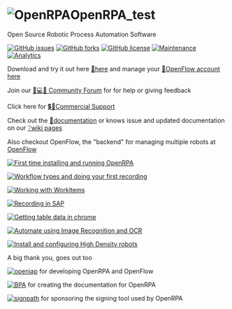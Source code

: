 # ![OpenRPA](OpenRPA-logo.png)OpenRPA_test
Open Source Robotic Process Automation Software

[![GitHub issues](https://img.shields.io/github/issues/open-rpa/openrpa.svg)](https://github.com/open-rpa/openrpa/issues) [![GitHub forks](https://img.shields.io/github/forks/open-rpa/openrpa.svg)](https://github.com/open-rpa/openrpa/network) [![GitHub license](https://img.shields.io/github/license/open-rpa/openrpa.svg)](https://github.com/open-rpa/openrpa/blob/master/LICENSE) [![Maintenance](https://img.shields.io/badge/Maintained%3F-yes-green.svg)](https://github.com/open-rpa/openrpa/graphs/commit-activity) [![Analytics](https://ga-beacon-296408.ew.r.appspot.com/UA-139588965-1/main?pixel)](https://github.com/skadefro/ga-beacon)

Download and try it out here [💾here](https://github.com/open-rpa/openrpa/releases/latest/download/OpenRPA.msi) and manage your [🔧OpenFlow account here](https://app.openiap.io)

Join our [🤷💻🤦 Community Forum](discourse.openiap.io/) for for help or giving feedback 

Click here for [💲🤷Commercial Support](https://openiap.io/)

Check out the [📘documentation](https://docs.openiap.io/) or knows issue and updated documentation on our [❔wiki pages](https://github.com/open-rpa/openrpa/wiki)

Also checkout OpenFlow, the "backend" for managing multiple robots at [OpenFlow](https://openflow.openiap.io/)

[![First time installing and running OpenRPA](https://img.youtube.com/vi/A4Pdh9oI-vw/0.jpg)](https://www.youtube.com/watch?v=A4Pdh9oI-vw)  

[![Workflow types and doing your first recording](https://img.youtube.com/vi/HB-uHepC3xE/0.jpg)](https://www.youtube.com/watch?v=HB-uHepC3xE)  

[![Working with WorkItems](https://img.youtube.com/vi/_y9HU_XPD9c/0.jpg)](https://www.youtube.com/watch?v=_y9HU_XPD9c)

[![Recording in SAP](https://img.youtube.com/vi/4VJ2Q4mPWnk/0.jpg)](https://www.youtube.com/watch?v=4VJ2Q4mPWnk)

[![Getting table data in chrome](https://img.youtube.com/vi/rDj2VUjE0so/0.jpg)](https://www.youtube.com/watch?v=rDj2VUjE0so)

[![Automate using Image Recognition and OCR](https://img.youtube.com/vi/qnE5j1FFL-0/0.jpg)](https://www.youtube.com/watch?v=qnE5j1FFL-0)

[![Install and configuring High Density robots](https://img.youtube.com/vi/VMQtr0fK3Rw/0.jpg)](https://www.youtube.com/watch?v=VMQtr0fK3Rw)


A big thank you, goes out too

[![openiap](docs/img/openiap.png)](https://openiap.io/) for developing OpenRPA and OpenFlow

[![BPA](docs/img/BPA.png)](https://bpatechnologies.com/) for creating the documentation for OpenRPA

[![signpath](docs/img/signpath.png)](https://signpath.io/) for sponsoring the signing tool used by OpenRPA

